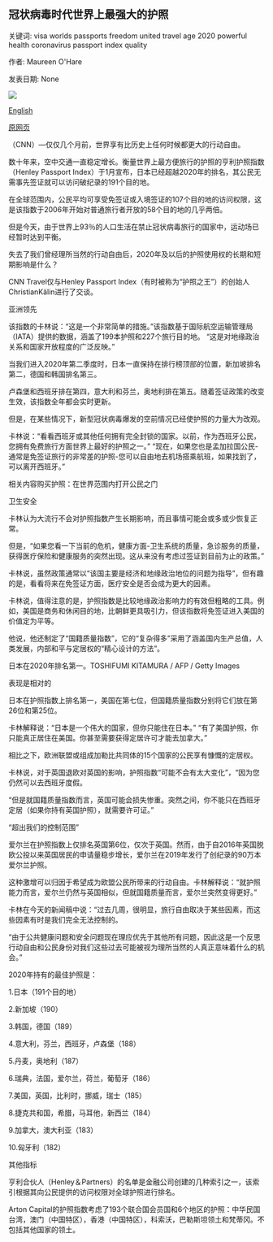 ## 冠状病毒时代世界上最强大的护照

关键词: visa worlds passports freedom united travel age 2020 powerful health coronavirus passport index quality

作者: Maureen O'Hare

发表日期: None

![](https://cdn.cnn.com/cnnnext/dam/assets/181031131719-passports-file-photo-super-tease.jpg)

[English](The%20world%27s%20most%20powerful%20passports%20in%20the%20age%20of%20coronavirus.md)

[原网页](https://edition.cnn.com/travel/article/henley-index-passport-power-coronavirus/index.html)

（CNN）—仅仅几个月前，世界享有比历史上任何时候都更大的行动自由。

数十年来，空中交通一直稳定增长。衡量世界上最方便旅行的护照的亨利护照指数（Henley Passport Index）于1月宣布，日本已经超越2020年的排名，其公民无需事先签证就可以访问破纪录的191个目的地。

在全球范围内，公民平均可享受免签证或入境签证的107个目的地的访问权限，这是该指数于2006年开始对普通旅行者开放的58个目的地的几乎两倍。

但是今天，由于世界上93％的人口生活在禁止冠状病毒旅行的国家中，运动场已经暂时达到平衡。

失去了我们曾经理所当然的行动自由后，2020年及以后的护照使用权的长期和短期影响是什么？

CNN Travel仅与Henley Passport Index（有时被称为“护照之王”）的创始人ChristianKälin进行了交谈。

亚洲领先

该指数的卡林说：“这是一个非常简单的措施。”该指数基于国际航空运输管理局（IATA）提供的数据，涵盖了199本护照和227个旅行目的地。 “这是对地缘政治关系和国家开放程度的广泛反映。”

当我们进入2020年第二季度时，日本一直保持在排行榜顶部的位置，新加坡排名第二，德国和韩国排名第三。

卢森堡和西班牙排在第四，意大利和芬兰，奥地利排在第五。随着签证政策的改变生效，该指数全年都会实时更新。

但是，在某些情况下，新型冠状病毒爆发的空前情况已经使护照的力量大为改观。

卡林说：“看看西班牙或其他任何拥有完全封锁的国家。以前，作为西班牙公民，您拥有免费旅行方面世界上最好的护照之一。” “现在，如果您也是孟加拉国公民-通常是免签证旅行的非常差的护照-您可以自由地去机场搭乘航班，如果找到了，可以离开西班牙。”

相关内容购买护照：在世界范围内打开公民之门

卫生安全

卡林认为大流行不会对护照指数产生长期影响，而且事情可能会或多或少恢复正常。

但是，“如果您看一下当前的危机，健康方面-卫生系统的质量，急诊服务的质量，获得医疗保险和健康服务的突然出现。这从来没有考虑过签证到目前为止的政策。”

卡林说，虽然政策通常以“该国主要是经济和地缘政治地位的问题为指导”，但有趣的是，看看将来在免签证方面，医疗安全是否会成为更大的因素。

卡林说，值得注意的是，护照指数是比较地缘政治影响力的有效但粗略的工具。例如，美国是商务和休闲目的地，比朝鲜更具吸引力，但该指数将免签证进入美国的价值定为平等。

他说，他还制定了“国籍质量指数”，它的“复杂得多”采用了涵盖国内生产总值，人类发展，内部和平与定居权的“精心设计的方法”。

日本在2020年排名第一。TOSHIFUMI KITAMURA / AFP / Getty Images

表现是相对的

日本在护照指数上排名第一，美国在第七位，但国籍质量指数分别将它们放在第26位和第25位。

卡林解释说：“日本是一个伟大的国家，但你只能住在日本。” “有了美国护照，你只能真正居住在美国。你甚至需要获得定居许可才能去加拿大。”

相比之下，欧洲联盟或组成加勒比共同体的15个国家的公民享有慷慨的定居权。

卡林说，对于英国退欧对英国的影响，护照指数“可能不会有太大变化”，“因为您仍然可以去西班牙度假。

“但是就国籍质量指数而言，英国可能会损失惨重。突然之间，你不能只在西班牙定居（如果你持有英国护照），就需要许可证。”

“超出我们的控制范围”

爱尔兰在护照指数上仅排名英国第6位，仅次于英国。然而，由于自2016年英国脱欧公投以来英国居民的申请量稳步增长，爱尔兰在2019年发行了创纪录的90万本爱尔兰护照。

这种激增可以归因于希望成为欧盟公民所带来的行动自由。卡林解释说：“就护照能力而言，爱尔兰仍然与英国相似，但就国籍质量而言，爱尔兰突然变得更好。”

卡林在今天的新闻稿中说：“过去几周，很明显，旅行自由取决于某些因素，而这些因素有时是我们完全无法控制的。

“由于公共健康问题和安全问题现在理应优先于其他所有问题，因此这是一个反思行动自由和公民身份对我们这些过去可能被视为理所当然的人真正意味着什么的机会。”

2020年持有的最佳护照是：

1.日本（191个目的地）

2.新加坡（190）

3.韩国，德国（189）

4.意大利，芬兰，西班牙，卢森堡（188）

5.丹麦，奥地利（187）

6.瑞典，法国，爱尔兰，荷兰，葡萄牙（186）

7.美国，英国，比利时，挪威，瑞士（185）

8.捷克共和国，希腊，马耳他，新西兰（184）

9.加拿大，澳大利亚（183）

10.匈牙利（182）

其他指标

亨利合伙人（Henley＆Partners）的名单是金融公司创建的几种索引之一，该索引根据其向公民提供的访问权限对全球护照进行排名。

Arton Capital的护照指数考虑了193个联合国会员国和6个地区的护照：中华民国台湾，澳门（中国特区），香港（中国特区），科索沃，巴勒斯坦领土和梵蒂冈。不包括其他国家的领土。